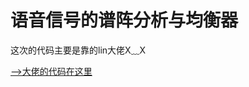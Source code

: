 # 语音信号的谱阵分析与均衡器

这次的代码主要是靠的lin大佬X﹏X 

[-->大佬的代码在这里](https://github.com/Lin-13/Matlab-Course-Colections.git)
